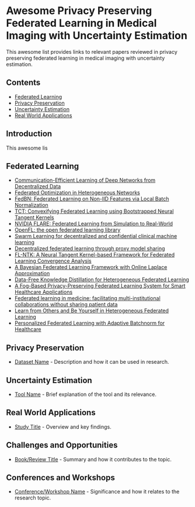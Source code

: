 # Awesome Privacy Preserving Federated Learning in Medical Imaging with Uncertainty Estimation

This awesome list provides links to relevant papers reviewed in privacy preserving federated learning in medical imaging with uncertainty estimation.

## Contents
- [Federated Learning](#Federated-Learning)
- [Privacy Preservation](#Privacy-Preservation)
- [Uncertainty Estimation](#Uncertainty-Estimation)
- [Real World Applications](#Real-World-Applications)



## Introduction
This awesome lis

## Federated Learning
- [Communication-Efficient Learning of Deep Networks from Decentralized Data](https://arxiv.org/abs/1602.05629) 
- [Federated Optimization in Heterogeneous Networks](https://arxiv.org/abs/1812.06127)
- [FedBN: Federated Learning on Non-IID Features via Local Batch Normalization](https://arxiv.org/abs/2102.07623)
- [ TCT: Convexifying Federated Learning using Bootstrapped Neural Tangent Kernels](https://arxiv.org/abs/2207.06343)
- [NVIDIA FLARE: Federated Learning from Simulation to Real-World](https://arxiv.org/abs/2210.13291)
- [OpenFL: the open federated learning library](https://pubmed.ncbi.nlm.nih.gov/36198326/)
- [Swarm Learning for decentralized and confidential clinical machine learning](https://www.nature.com/articles/s41586-021-03583-3)
- [Decentralized federated learning through proxy model sharing](https://www.nature.com/articles/s41467-023-38569-4)
- [FL-NTK: A Neural Tangent Kernel-based Framework for Federated Learning Convergence Analysis](https://arxiv.org/abs/2105.05001)
- [A Bayesian Federated Learning Framework with Online Laplace Approximation](https://arxiv.org/abs/2102.01936)
- [Data-Free Knowledge Distillation for Heterogeneous Federated Learning](https://arxiv.org/abs/2105.10056)
- [A Fog-Based Privacy-Preserving Federated Learning System for Smart Healthcare Applications](https://www.mdpi.com/2079-9292/12/19/4074)
- [Federated learning in medicine: facilitating multi-institutional collaborations without sharing patient data](https://pubmed.ncbi.nlm.nih.gov/32724046/)
- [Learn from Others and Be Yourself in Heterogeneous Federated Learning](https://ieeexplore.ieee.org/document/9879190)
- [ Personalized Federated Learning with Adaptive Batchnorm for Healthcare](https://arxiv.org/abs/2112.00734)
## Privacy Preservation
- [Dataset Name](link) - Description and how it can be used in research.

## Uncertainty Estimation
- [Tool Name](link) - Brief explanation of the tool and its relevance.

## Real World Applications
- [Study Title](link) - Overview and key findings.

## Challenges and Opportunities
- [Book/Review Title](link) - Summary and how it contributes to the topic.

## Conferences and Workshops
- [Conference/Workshop Name](link) - Significance and how it relates to the research topic.



